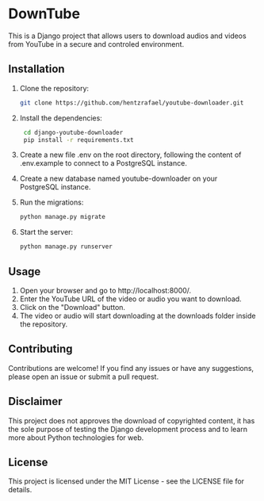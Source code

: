# DownTube

This is a Django project that allows users to download audios and videos from YouTube in a secure and controled environment.

## Installation

1. Clone the repository:

   ```bash
   git clone https://github.com/hentzrafael/youtube-downloader.git
   ```
2. Install the dependencies:
   ```bash
    cd django-youtube-downloader
    pip install -r requirements.txt
   ```
3. Create a new file .env on the root directory, following the content of .env.example to connect to a PostgreSQL instance.
   
4. Create a new database named youtube-downloader on your PostgreSQL instance.
   
5. Run the migrations:
    ```bash
    python manage.py migrate
   ```
6. Start the server:
    ```bash
    python manage.py runserver
   ```
## Usage
1. Open your browser and go to http://localhost:8000/.
2. Enter the YouTube URL of the video or audio you want to download.
3. Click on the "Download" button.
4. The video or audio will start downloading at the downloads folder inside the repository.

## Contributing
Contributions are welcome! If you find any issues or have any suggestions, please open an issue or submit a pull request.

## Disclaimer
This project does not approves the download of copyrighted content, it has the sole purpose of testing the Django development process and to learn more about Python technologies for web.

## License
This project is licensed under the MIT License - see the LICENSE file for details.